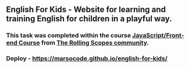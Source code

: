 ## English For Kids -  Website for learning and training English for children in a playful way.

### This task was completed within the course [JavaScript/Front-end Course](https://rs.school/js/) from [The Rolling Scopes community](http://rollingscopes.com/).

### Deploy - https://marsocode.github.io/english-for-kids/